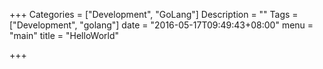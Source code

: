 +++
Categories = ["Development", "GoLang"]
Description = ""
Tags = ["Development", "golang"]
date = "2016-05-17T09:49:43+08:00"
menu = "main"
title = "HelloWorld"

+++

